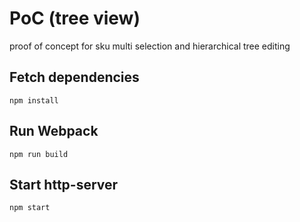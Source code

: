 # PoC (tree view)

proof of concept for sku multi selection and hierarchical tree editing 

## Fetch dependencies
```
npm install
```

## Run Webpack
```
npm run build
```

## Start http-server
```
npm start
```
